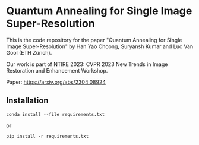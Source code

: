# Quantum Annealing for Single Image Super-Resolution

This is the code repository for the paper "Quantum Annealing for Single Image Super-Resolution" by Han Yao Choong, Suryansh Kumar and Luc Van Gool (ETH Zürich).

Our work is part of NTIRE 2023: CVPR 2023 New Trends in Image Restoration and Enhancement Workshop.

Paper: https://arxiv.org/abs/2304.08924


## Installation

```
conda install --file requirements.txt
```

or

```
pip install -r requirements.txt
```


